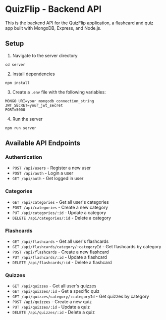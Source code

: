 # QuizFlip - Backend API

This is the backend API for the QuizFlip application, a flashcard and quiz app built with MongoDB, Express, and Node.js.

## Setup

1. Navigate to the server directory

```
cd server
```

2. Install dependencies

```
npm install
```

3. Create a `.env` file with the following variables:

```
MONGO_URI=your_mongodb_connection_string
JWT_SECRET=your_jwt_secret
PORT=5000
```

4. Run the server

```
npm run server
```

## Available API Endpoints

### Authentication

- `POST /api/users` - Register a new user
- `POST /api/auth` - Login a user
- `GET /api/auth` - Get logged in user

### Categories

- `GET /api/categories` - Get all user's categories
- `POST /api/categories` - Create a new category
- `PUT /api/categories/:id` - Update a category
- `DELETE /api/categories/:id` - Delete a category

### Flashcards

- `GET /api/flashcards` - Get all user's flashcards
- `GET /api/flashcards/category/:categoryId` - Get flashcards by category
- `POST /api/flashcards` - Create a new flashcard
- `PUT /api/flashcards/:id` - Update a flashcard
- `DELETE /api/flashcards/:id` - Delete a flashcard

### Quizzes

- `GET /api/quizzes` - Get all user's quizzes
- `GET /api/quizzes/:id` - Get a specific quiz
- `GET /api/quizzes/category/:categoryId` - Get quizzes by category
- `POST /api/quizzes` - Create a new quiz
- `PUT /api/quizzes/:id` - Update a quiz
- `DELETE /api/quizzes/:id` - Delete a quiz
